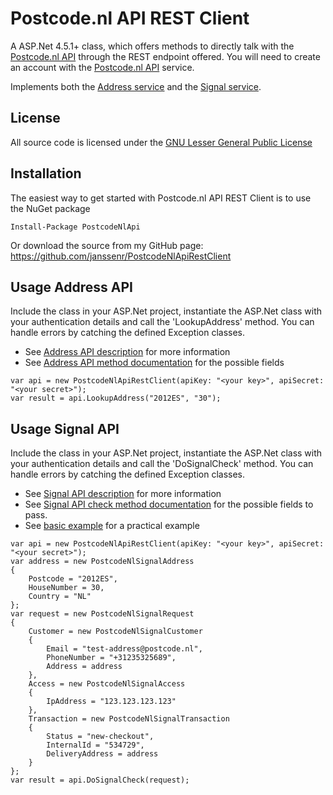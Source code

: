 # Postcode.nl API REST Client

A ASP.Net 4.5.1+ class, which offers methods to directly talk with the [Postcode.nl API](https://api.postcode.nl/documentation) through the REST endpoint offered.
You will need to create an account with the [Postcode.nl API](https://api.postcode.nl) service.

Implements both the [Address service](https://services.postcode.nl/adres-api/adres-validatie) and the [Signal service](https://services.postcode.nl/adres-api/signaal).

## License

All source code is licensed under the [GNU Lesser General Public License](http://www.gnu.org/licenses/lgpl.html)

## Installation

The easiest way to get started with Postcode.nl API REST Client is to use the NuGet package

	Install-Package PostcodeNlApi

Or download the source from my GitHub page: https://github.com/janssenr/PostcodeNlApiRestClient

## Usage Address API

Include the class in your ASP.Net project, instantiate the ASP.Net class with your authentication details and call the 'LookupAddress' method.
You can handle errors by catching the defined Exception classes.

* See [Address API description](https://services.postcode.nl/adres-api/adres-validatie) for more information
* See [Address API method documentation](https://api.postcode.nl/documentation/address-api) for the possible fields

```
var api = new PostcodeNlApiRestClient(apiKey: "<your key>", apiSecret: "<your secret>");
var result = api.LookupAddress("2012ES", "30");
```

## Usage Signal API

Include the class in your ASP.Net project, instantiate the ASP.Net class with your authentication details and call the 'DoSignalCheck' method.
You can handle errors by catching the defined Exception classes.

* See [Signal API description](https://services.postcode.nl/adres-api/signaal) for more information
* See [Signal API check method documentation](https://api.postcode.nl/documentation/signal-api) for the possible fields to pass.
* See [basic example](https://api.postcode.nl/documentation/signal-api-example) for a practical example


```
var api = new PostcodeNlApiRestClient(apiKey: "<your key>", apiSecret: "<your secret>");
var address = new PostcodeNlSignalAddress
{
	Postcode = "2012ES",
	HouseNumber = 30,
	Country = "NL"
};
var request = new PostcodeNlSignalRequest
{
	Customer = new PostcodeNlSignalCustomer
	{
		Email = "test-address@postcode.nl",
		PhoneNumber = "+31235325689",
		Address = address
	},
	Access = new PostcodeNlSignalAccess
	{
		IpAddress = "123.123.123.123"
	},
	Transaction = new PostcodeNlSignalTransaction
	{
		Status = "new-checkout",
		InternalId = "534729",
		DeliveryAddress = address
	}
};
var result = api.DoSignalCheck(request);
```
